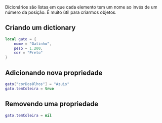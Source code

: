 Dicionários são listas em que cada elemento tem um nome ao invés de um número da posição. É muito útil para criarmos objetos.

## Criando um dictionary
```lua
local gato = {
	nome = "Gatinho",
	peso = 1.200,
	cor = "Preto"
}
```

## Adicionando nova propriedade
```lua
gato["corDosOlhos"] = "Azuis"
gato.temColeira = true
```

## Removendo uma propriedade
```lua
gato.temColeira = nil
```